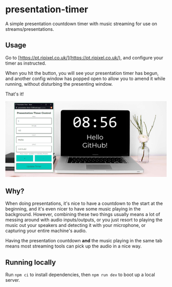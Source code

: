 # presentation-timer

A simple presentation countdown timer with music streaming for use on streams/presentations.

## Usage

Go to [https://pt.ripixel.co.uk/](https://pt.ripixel.co.uk/), and configure your timer as instructed.

When you hit the button, you will see your presentation timer has begun, and another config window has popped open to allow you to amend it while running, without disturbing the presenting window.

That's it!

![screenshot](./screenshot.png)

## Why?

When doing presentations, it's nice to have a countdown to the start at the beginning, and it's even nicer to have some music playing in the background. However, combining these two things usually means a lot of messing around with audio inputs/outputs, or you just resort to playing the music out your speakers and detecting it with your microphone, or capturing your entire machine's audio.

Having the presentation countdown **and** the music playing in the same tab means most streaming tools can pick up the audio in a nice way.

## Running locally

Run `npm ci` to install dependencies, then `npm run dev` to boot up a local server.
